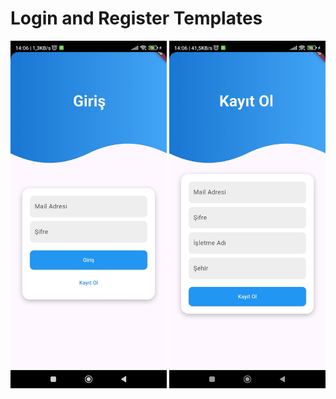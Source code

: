 # Login and Register Templates

<p float="left">
  <img src="https://github.com/eyupakky/logintemplate/blob/main/login-register2.jpg" width="250" />
  <img src="https://github.com/eyupakky/logintemplate/blob/main/login-register.jpg" width="250" />
</p>